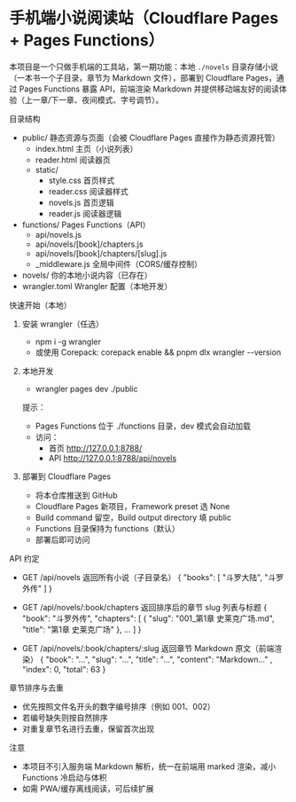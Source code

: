 # 手机端小说阅读站（Cloudflare Pages + Pages Functions）

本项目是一个只做手机端的工具站，第一期功能：本地 `./novels` 目录存储小说（一本书一个子目录，章节为 Markdown 文件），部署到 Cloudflare Pages，通过 Pages Functions 暴露 API，前端渲染 Markdown 并提供移动端友好的阅读体验（上一章/下一章、夜间模式、字号调节）。

目录结构
- public/ 静态资源与页面（会被 Cloudflare Pages 直接作为静态资源托管）
  - index.html 主页（小说列表）
  - reader.html 阅读器页
  - static/
    - style.css 首页样式
    - reader.css 阅读器样式
    - novels.js 首页逻辑
    - reader.js 阅读器逻辑
- functions/ Pages Functions（API）
  - api/novels.js
  - api/novels/[book]/chapters.js
  - api/novels/[book]/chapters/[slug].js
  - _middleware.js 全局中间件（CORS/缓存控制）
- novels/ 你的本地小说内容（已存在）
- wrangler.toml Wrangler 配置（本地开发）

快速开始（本地）
1) 安装 wrangler（任选）
   - npm i -g wrangler
   - 或使用 Corepack: corepack enable && pnpm dlx wrangler --version

2) 本地开发
   - wrangler pages dev ./public

   提示：
   - Pages Functions 位于 ./functions 目录，dev 模式会自动加载
   - 访问：
     - 首页 http://127.0.0.1:8788/
     - API http://127.0.0.1:8788/api/novels

3) 部署到 Cloudflare Pages
   - 将本仓库推送到 GitHub
   - Cloudflare Pages 新项目，Framework preset 选 None
   - Build command 留空，Build output directory 填 public
   - Functions 目录保持为 functions（默认）
   - 部署后即可访问

API 约定
- GET /api/novels
  返回所有小说（子目录名）
  { "books": [ "斗罗大陆", "斗罗外传" ] }

- GET /api/novels/:book/chapters
  返回排序后的章节 slug 列表与标题
  { "book": "斗罗外传", "chapters": [ { "slug": "001_第1章 史莱克广场.md", "title": "第1章 史莱克广场" }, ... ] }

- GET /api/novels/:book/chapters/:slug
  返回章节 Markdown 原文（前端渲染）
  { "book": "...", "slug": "...", "title": "...", "content": "Markdown..." , "index": 0, "total": 63 }

章节排序与去重
- 优先按照文件名开头的数字编号排序（例如 001、002）
- 若编号缺失则按自然排序
- 对重复章节名进行去重，保留首次出现

注意
- 本项目不引入服务端 Markdown 解析，统一在前端用 marked 渲染，减小 Functions 冷启动与体积
- 如需 PWA/缓存离线阅读，可后续扩展
